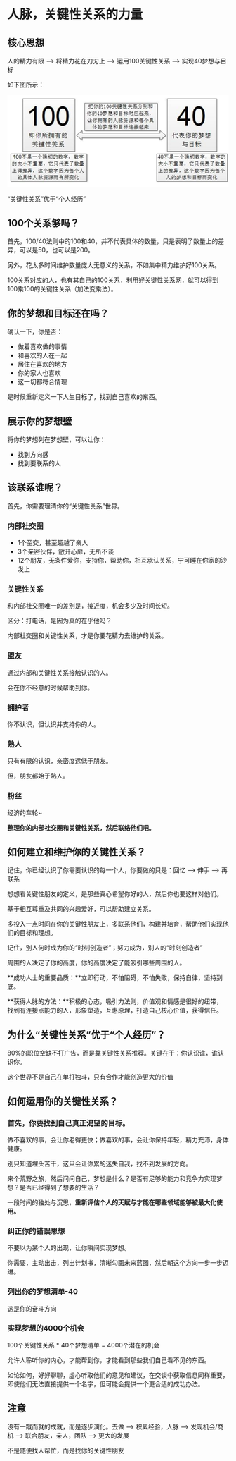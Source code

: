 # 人脉，关键性关系的力量

## 核心思想

人的精力有限 --> 将精力花在刀刃上 --> 运用100关键性关系 --> 实现40梦想与目标

如下图所示：

![100/40人脉法则](img/100-40.jpg)

“关键性关系”优于“个人经历”

## 100个关系够吗？

首先，100/40法则中的100和40，并不代表具体的数量，只是表明了数量上的差异，可以是50，也可以是200。

另外，花太多时间维护数量庞大无意义的关系，不如集中精力维护好100关系。

100关系对应的人，也有其自己的100关系，利用好关键性关系网，就可以得到100乘100的关键性关系（加法变乘法）。

## 你的梦想和目标还在吗？

确认一下，你是否：

* 做着喜欢做的事情
* 和喜欢的人在一起
* 居住在喜欢的地方
* 你的家人也喜欢
* 这一切都符合情理

是时候重新定义一下人生目标了，找到自己喜欢的东西。

## 展示你的梦想壁

将你的梦想列在梦想壁，可以让你：

* 找到方向感
* 找到要联系的人

## 该联系谁呢？

首先，你需要理清你的“关键性关系”世界。

### 内部社交圈

* 1个至交，甚至超越了亲人
* 3个亲密伙伴，敞开心扉，无所不谈
* 12个朋友，无条件爱你，支持你，帮助你，相互承认关系，宁可睡在你家的沙发上

### 关键性关系

和内部社交圈唯一的差别是，接近度，机会多少及时间长短。

区分：打电话，是因为真的在乎他吗？

内部社交圈和关键性关系，才是你要花精力去维护的关系。

### 盟友

通过内部和关键性关系接触认识的人。

会在你不经意的时候帮助到你。

### 拥护者

你不认识，但认识并支持你的人。

### 熟人

只有有限的认识，亲密度远低于朋友。

但，朋友都始于熟人。

### 粉丝

经济的车轮~

**整理你的内部社交圈和关键性关系，然后联络他们吧。**

## 如何建立和维护你的关键性关系？

记住，你已经认识了你需要认识的每一个人，你要做的只是：回忆 --> 伸手 --> 再联系

想想看关键性朋友的定义，是那些真心希望你好的人，然后你也要这样对他们。

基于相互尊重及共同的兴趣爱好，可以帮助建立关系。

多投入一点时间在你的关键性朋友上，多联系他们，构建并培育，帮助他们实现他们的目标和理想。

记住，别人何时成为你的“时刻创造者”；努力成为，别人的“时刻创造者”

周围的人决定了你的高度，你的高度决定了能吸引哪些周围的人。

**成功人士的重要品质：**立即行动，不怕阻碍，不怕失败，保持自律，坚持到底。

**获得人脉的方法：**积极的心态，吸引力法则，价值观和情感是很好的纽带，找到有连接点能力的人，形象塑造，互惠原理，打造自己核心价值，获得信任。

## 为什么“关键性关系”优于“个人经历”？

80%的职位空缺不打广告，而是靠关键性关系推荐。关键在于：你认识谁，谁认识你。

这个世界不是自己在单打独斗，只有合作才能创造更大的价值

## 如何运用你的关键性关系？

### 首先，你要找到自己真正渴望的目标。

做不喜欢的事，会让你老得更快；做喜欢的事，会让你保持年轻，精力充沛，身体健康。

别只知道埋头苦干，这只会让你累的迷失自我，找不到发展的方向。

来个荒野之旅，然后问问自己，梦想是什么？是否有足够的能力和竞争力实现梦想？是否已经得到了想要的生活？

一段时间的独处与沉思，**重新评估个人的天赋与才能在哪些领域能够被最大化使用。**

### 纠正你的错误思想

不要以为某个人的出现，让你瞬间实现梦想。

你需要，主动出击，列出计划书，清晰勾画未来蓝图，然后朝这个方向一步一步迈进。

### 列出你的梦想清单-40

这是你的奋斗方向

### 实现梦想的4000个机会

100个关键性关系 * 40个梦想清单 = 4000个潜在的机会

允许人聆听你的内心，才能帮到你，才能看到那些我们自己看不见的东西。

如论如何，好好聊聊，虚心听取他们的意见和建议，在交谈中获取信息同样重要，即使他们无法直接提供一个名字，但可能会提供一个更合适的成功办法。

## 注意

没有一蹴而就的成就，而是逐步演化。去做 --> 积累经验，人脉 --> 发现机会/商机 --> 联合朋友，亲人，团队 --> 更大的发展

不是随便找人帮忙，而是找你的关键性朋友
